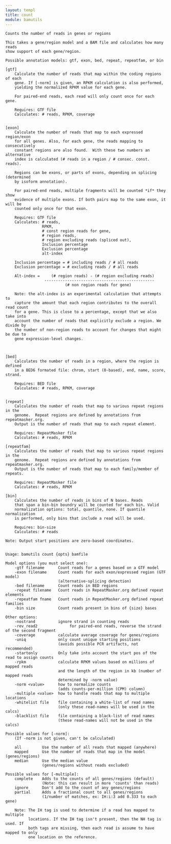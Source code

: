```yaml
---
layout: templ
title: count
module: bamutils
---
```

    
    Counts the number of reads in genes or regions
    
    This takes a gene/region model and a BAM file and calculates how many reads
    show support of each gene/region.
    
    Possible annotation models: gtf, exon, bed, repeat, repeatfam, or bin
    
    [gtf]
        Calculate the number of reads that map within the coding regions of each
        gene. If [-norm] is given, an RPKM calculation is also performed,
        yielding the normalized RPKM value for each gene.
    
        For paired-end reads, each read will only count once for each gene.
    
        Requires: GTF file
        Calculates: # reads, RPKM, coverage
    
    
    [exon]
        Calculate the number of reads that map to each expressed region/exon
        for all genes. Also, for each gene, the reads mapping to consecutively
        constant regions are also found.  With these two numbers an alternative
        index is calculated (# reads in a region / # consec. const. reads).
    
        Regions can be exons, or parts of exons, depending on splicing (determined
        by isoform annotation).
    
        For paired-end reads, multiple fragments will be counted *if* they show
        evidence of multiple exons. If both pairs map to the same exon, it will be
        counted only once for that exon.
    
        Requires: GTF file
        Calculates: # reads,
                    RPKM,
                    # const region reads for gene,
                    # region reads,
                    # region excluding reads (spliced out),
                    Inclusion percentage
                    Exclusion percentage
                    alt-index
    
        Inclusion percentage = # including reads / # all reads
        Exclusion percentage = # excluding reads / # all reads
    
        Alt-index =     (# region reads) - (# region excluding reads)
                     ------------------------------------------------
                              (# non region reads for gene)
    
        Note: the alt-index is an experimental calculation that attempts to
        capture the amount that each region contributes to the overall read count
        for a gene. This is close to a percentage, except that we also take into
        account the number of reads that explicitly exclude a region. We divide by
        the number of non-region reads to account for changes that might be due to
        gene expression-level changes.
    
    
    
    [bed]
        Calculates the number of reads in a region, where the region is defined
        in a BED6 formated file: chrom, start (0-based), end, name, score, strand.
    
        Requires: BED file
        Calculates: # reads, RPKM, coverage
    
    
    [repeat]
        Calculates the number of reads that map to various repeat regions in the
        genome.  Repeat regions are defined by annotations from repeatmasker.org.
        Output is the number of reads that map to each repeat element.
    
        Requires: RepeatMasker file
        Calculates: # reads, RPKM
    
    [repeatfam]
        Calculates the number of reads that map to various repeat regions in the
        genome.  Repeat regions are defined by annotations from repeatmasker.org.
        Output is the number of reads that map to each family/member of repeats.
    
        Requires: RepeatMasker file
        Calculates: # reads, RPKM
    
    [bin]
        Calculates the number of reads in bins of N bases. Reads
        that span a bin-bin boundry will be counted for each bin. Valid
        normalization options: total, quantile, none. If quantile normalization
        is performed, only bins that include a read will be used.
    
        Requires: bin-size
        Calculates: # reads
    
    Note: Output start positions are zero-based coordinates.
    
    
    Usage: bamutils count {opts} bamfile
    
    Model options (you must select one):
        -gtf filename      Count reads for a genes based on a GTF model
        -exon filename     Count reads for each exon/expressed region (GTF model)
                           (alternative-splicing detection)
        -bed filename      Count reads in BED regions
        -repeat filename   Count reads in RepeatMasker.org defined repeat elements
        -repeatfam fname   Count reads in RepeatMasker.org defined repeat families
        -bin size          Count reads present in bins of {size} bases
    
    Other options:
        -nostrand          ignore strand in counting reads
        -rev_read2              for paired-end reads, reverse the strand of the second fragment
        -coverage          calculate average coverage for genes/regions
        -uniq              only count unique starting positions
                           (avoids possible PCR artifacts, not recommended)
        -startonly         Only take into account the start pos of the read to assign counts
        -rpkm              calculate RPKM values based on millions of mapped reads
                           and the length of the region in kb (number of mapped reads
                           determined by -norm value)
        -norm <value>      how to normalize counts
                           (adds counts-per-million (CPM) column)
        -multiple <value>  how to handle reads that map to multiple locations
        -whitelist file    file containing a white-list of read names
                           (only these read-names will be used in the calcs)
        -blacklist file    file containing a black-list of read names
                           (these read-names will not be used in the calcs)
    
    Possible values for [-norm]:
        (If -norm is not given, can't be calculated)
    
        all         Use the number of all reads that mapped (anywhere)
        mapped      Use the number of reads that map in the model (genes/regions)
        median      Use the median value
                    (genes/regions without reads excluded)
    
    Possible values for [-multiple]:
        complete    Adds to the counts of all genes/regions (default)
                    (Note: this can result in more 'counts' than reads)
        ignore      Don't add to the count of any genes/regions
        partial     Adds a fractional count to all genes/regions
                    (1/number of matches, ex: IH:i:3 add 0.333 to each gene)
    
        Note: The IH tag is used to determine if a read has mapped to multiple
              locations. If the IH tag isn't present, then the NH tag is used. If
              both tags are missing, then each read is assume to have mapped to only
              one location on the reference.
               
    
    
    

